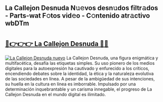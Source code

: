 ## La Callejon Desnuda N𝚞𝚎vos desn𝚞dos filtr𝚊dos - Parts-wat F𝚘tos vid𝚎o - C𝚘ntenido atr𝚊ctivo wbDTm

# <h2><a href="http://mb8rtii.tromn.icu/?c=La+Callejon+Desnuda">🔗👉👉👉 La Callejon Desnuda 🔗🔗</a></h2>

[![La Callejon Desnuda nuevo](https://i.imgur.com/pEAQMta.gif)](http://mb8rtii.tromn.icu/?c=La+Callejon+Desnuda)
La Callejon Desnuda, una figura enigmática y multifacética, desafía las etiquetas simples. Su uso pionero de los medios digitales para la autoexpresión ha cautivado y enfurecido a los críticos, encendiendo debates sobre la identidad, la ética y la naturaleza evolutiva de las sociedades en línea. A pesar de la ambigüedad de sus intenciones, su huella en la cultura en línea es imborrable. Impulsado por una determinación inquebrantable y un carisma innegable, el progreso de La Callejon Desnuda en el mundo digital es ilimitado.
